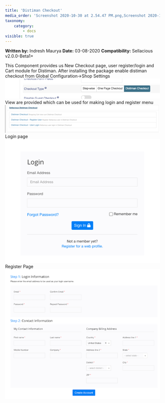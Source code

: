 ```yaml
---
title: 'Distiman Checkout'
media_order: 'Screenshot 2020-10-30 at 2.54.47 PM.png,Screenshot 2020-10-30 at 2.56.13 PM.png,Screenshot 2020-10-30 at 2.58.32 PM.png'
taxonomy:
    category:
        - docs
visible: true
---
```


**Written by:** Indresh Maurya
**Date:** 03-08-2020
**Compatibility:** Sellacious v2.0.0-Beta1+

This Component provides us New Checkout page, user register/login and Cart module for Distiman.
After installing the package enable distiman checkout from Global Configuration->Shop Settings
![](Screenshot%202020-10-30%20at%202.54.47%20PM.png)
View are provided which can be used for making login and register menu
![](Screenshot%202020-10-30%20at%202.56.13%20PM.png)
Login page
![](Screenshot%202020-10-30%20at%202.58.32%20PM.png)
Register Page
![](Screenshot%202020-10-30%20at%203.08.49%20PM.png)
